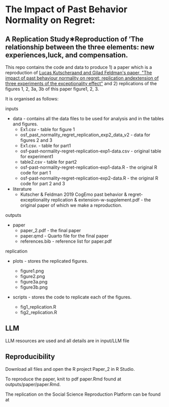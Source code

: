 # The Impact of Past Behavior Normality on Regret:

## A Replication Study∗Reproduction of ’The relationship between the three elements: new experiences,luck, and compensation.

This repo contains the code and data to produce 1) a paper which is a reproduction of [Lucas Kutscheraand and Gilad Feldman's paper, "The impact of past behaviour normality on regret: replication andextension of three experiments of the exceptionality effect"](https://www.socialsciencereproduction.org/reproductions/bee4097e-9c14-4c32-baef-cf9f3fa61a2b/index) and 2) replications of the figures 1, 2, 3a, 3b of this paper figure1, 2, 3. 

It is organised as follows:

inputs
- data - contains all the data files to be used for analysis and in the tables and figures.
  - Ex1.csv - table for figure 1 
  - osf_past_normality_regret_replication_exp2_data_v2 - data for figures 2 and 3
  - Ex1.csv. - table for part1
  - osf-past-normality-regret-replication-exp1-data.csv - original table for experiment1
  - table2.csv - table for part2
  - osf-past-normality-regret-replication-exp1-data.R  - the original R code for part 1
  - osf-past-normality-regret-replication-exp2-data.R  - the original R code for part 2 and 3
- literature
  - Kutscher & Feldman 2019 CogEmo past behavior & regret-exceptionality replication & extension-w-supplement.pdf - the original paper of which we make a reproduction.

outputs
- paper
  - paper_2.pdf - the final paper
  - paper.qmd - Quarto file for the final paper
  - references.bib - reference list for paper.pdf

replication
- plots - stores the replicated figures.
  - figure1.png
  - figure2.png
  - figure3a.png
  - figure3b.png

- scripts - stores the code to replicate each of the figures.
  - fig1_replication.R
  - fig2_replication.R

## LLM

LLM resources are used and all details are in input/LLM file

## Reproducibility

Download all files and open the R project Paper_2 in R Studio.

To reproduce the paper, knit to pdf paper.Rmd found at outputs/paper/paper.Rmd.


The replication on the Social Science Reproduction Platform can be found at 
